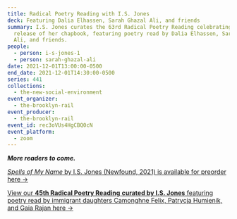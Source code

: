 ```yaml
---
title: Radical Poetry Reading with I.S. Jones
deck: Featuring Dalia Elhassen, Sarah Ghazal Ali, and friends
summary: I.S. Jones curates the 63rd Radical Poetry Reading celebrating the
  release of her chapbook, featuring poetry read by Dalia Elhassen, Sarah Ghazal
  Ali, and friends.
people:
  - person: i-s-jones-1
  - person: sarah-ghazal-ali
date: 2021-12-01T13:00:00-0500
end_date: 2021-12-01T14:30:00-0500
series: 441
collections:
  - the-new-social-environment
event_organizer:
  - the-brooklyn-rail
event_producer:
  - the-brooklyn-rail
event_id: rec3oVUs4HgCBQ0cN
event_platform:
  - zoom
---
```

***More readers to come.***

[*Spells of My Name* by I.S. Jones (Newfound, 2021) is available for preorder here →](https://newfound.org/shop/i-s-jones-spells-of-my-name-print-e-book/)

[View our **45th Radical Poetry Reading** **curated by I.S. Jones** featuring poetry read by immigrant daughters Camonghne Felix, Patrycja Humienik, and Gaia Rajan here →](https://brooklynrail.org/events/2021/07/14/radical-poetry-reading-with-i-s-jones/)